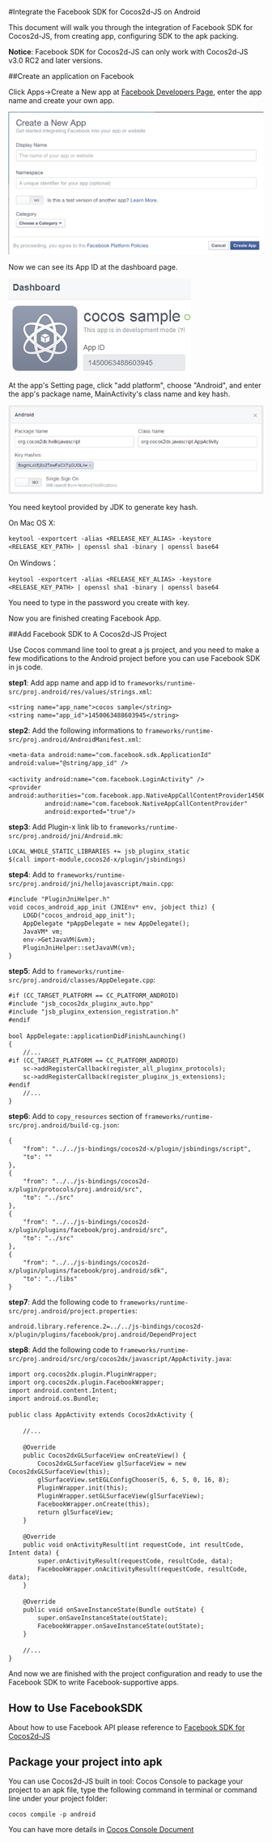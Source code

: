 #Integrate the Facebook SDK for Cocos2d-JS on Android

This document will walk you through the integration of Facebook SDK for Cocos2d-JS, from creating app, configuring SDK to the apk packing. 

**Notice**: Facebook SDK for Cocos2d-JS can only work with Cocos2d-JS v3.0 RC2 and later versions. 

##Create an application on Facebook


Click Apps->Create a New app at [Facebook Developers Page](https://developers.facebook.com/), enter the app name and create your own app.

![](./1_en.png)

Now we can see its App ID at the dashboard page.

![](./2.PNG)

At the app's Setting page, click "add platform", choose "Android", and enter the app's package name, MainActivity's class name and key hash.

![](./3.PNG)

You need keytool provided by JDK to generate key hash.

On Mac OS X:
```
keytool -exportcert -alias <RELEASE_KEY_ALIAS> -keystore <RELEASE_KEY_PATH> | openssl sha1 -binary | openssl base64
```

On Windows：
```
keytool -exportcert -alias <RELEASE_KEY_ALIAS> -keystore <RELEASE_KEY_PATH> | openssl sha1 -binary | openssl base64
```

You need to type in the password you create with key.

Now you are finished creating Facebook App.


##Add Facebook SDK to A Cocos2d-JS Project

Use Cocos command line tool to great a js project, and you need to make a few modifications to the Android project before you can use Facebook SDK in js code.

**step1**: Add app name and app id to `frameworks/runtime-src/proj.android/res/values/strings.xml`:

```
<string name="app_name">cocos sample</string>
<string name="app_id">1450063488603945</string>
```

**step2**: Add the following informations to `frameworks/runtime-src/proj.android/AndroidManifest.xml`:

```
<meta-data android:name="com.facebook.sdk.ApplicationId" android:value="@string/app_id" />

<activity android:name="com.facebook.LoginActivity" />
<provider android:authorities="com.facebook.app.NativeAppCallContentProvider1450063488603945"
          android:name="com.facebook.NativeAppCallContentProvider"
          android:exported="true"/>
```

**step3**: Add Plugin-x link lib to `frameworks/runtime-src/proj.android/jni/Android.mk`:

```
LOCAL_WHOLE_STATIC_LIBRARIES += jsb_pluginx_static
$(call import-module,cocos2d-x/plugin/jsbindings)
```

**step4**: Add to `frameworks/runtime-src/proj.android/jni/hellojavascript/main.cpp`:

```
#include "PluginJniHelper.h"
void cocos_android_app_init (JNIEnv* env, jobject thiz) {
    LOGD("cocos_android_app_init");
    AppDelegate *pAppDelegate = new AppDelegate();
    JavaVM* vm;
    env->GetJavaVM(&vm);
    PluginJniHelper::setJavaVM(vm);
}
```

**step5**: Add to `frameworks/runtime-src/proj.android/classes/AppDelegate.cpp`:

```
#if (CC_TARGET_PLATFORM == CC_PLATFORM_ANDROID)
#include "jsb_cocos2dx_pluginx_auto.hpp"
#include "jsb_pluginx_extension_registration.h"
#endif

bool AppDelegate::applicationDidFinishLaunching()
{
	//...
#if (CC_TARGET_PLATFORM == CC_PLATFORM_ANDROID)
    sc->addRegisterCallback(register_all_pluginx_protocols);
    sc->addRegisterCallback(register_pluginx_js_extensions);
#endif
	//...
}
```

**step6**: Add to `copy_resources` section of `frameworks/runtime-src/proj.android/build-cg.json`:

```
{
    "from": "../../js-bindings/cocos2d-x/plugin/jsbindings/script", 
    "to": ""
},
{
    "from": "../../js-bindings/cocos2d-x/plugin/protocols/proj.android/src", 
    "to": "../src"
},
{
    "from": "../../js-bindings/cocos2d-x/plugin/plugins/facebook/proj.android/src", 
    "to": "../src"
}, 
{
    "from": "../../js-bindings/cocos2d-x/plugin/plugins/facebook/proj.android/sdk", 
    "to": "../libs"
}
```

**step7**: Add the following code to `frameworks/runtime-src/proj.android/project.properties`:

```
android.library.reference.2=../../js-bindings/cocos2d-x/plugin/plugins/facebook/proj.android/DependProject
```

**step8**: Add the following code to `frameworks/runtime-src/proj.android/src/org/cocos2dx/javascript/AppActivity.java`:

```
import org.cocos2dx.plugin.PluginWrapper;
import org.cocos2dx.plugin.FacebookWrapper;
import android.content.Intent;
import android.os.Bundle;

public class AppActivity extends Cocos2dxActivity {

	//...

	@Override
	public Cocos2dxGLSurfaceView onCreateView() {
        Cocos2dxGLSurfaceView glSurfaceView = new Cocos2dxGLSurfaceView(this);
        glSurfaceView.setEGLConfigChooser(5, 6, 5, 0, 16, 8);
        PluginWrapper.init(this);
        PluginWrapper.setGLSurfaceView(glSurfaceView);
        FacebookWrapper.onCreate(this);
        return glSurfaceView;
    }
	
	@Override
	public void onActivityResult(int requestCode, int resultCode, Intent data) {
	    super.onActivityResult(requestCode, resultCode, data);
	    FacebookWrapper.onAcitivityResult(requestCode, resultCode, data);
	}
	
	@Override
	public void onSaveInstanceState(Bundle outState) {
	    super.onSaveInstanceState(outState);
	    FacebookWrapper.onSaveInstanceState(outState);
	}

	//...
}
```

And now we are finished with the project configuration and ready to use the Facebook SDK to write Facebook-supportive apps.

## How to Use FacebookSDK

About how to use Facebook API please reference to [Facebook SDK for Cocos2d-JS](../api-reference/zh.md)

## Package your project into apk

You can use Cocos2d-JS built in tool: Cocos Console to package your project to an apk file, type the following command in terminal or command line under your project folder:

```
cocos compile -p android
```

You can have more details in [Cocos Console Document](http://www.cocos2d-x.org/docs/manual/framework/html5/v2/cocos-console/zh)
